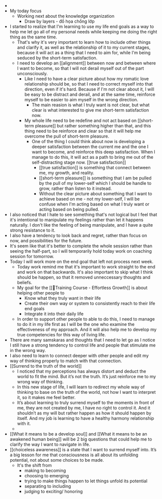 - 
- My today focus
    - Working next about the knowledge organization
        - Draw by layers - đồ họa chồng lớp
- I started to realize that I'm learning to use my life end goals as a way to help me let go all of my personal needs while keeping me doing the right thing as the same time.
    - That's why it's very important to learn how to include other things and clarify it, as well as the relationship of it to my current stages, because it will act as a thing that I need to aim for, while I'm being seduced by the short-term satisfaction.
    - I need to develop an [[alignment]] between now and between where I want to become, so that I will not derail myself out of the part unconsciously.
        - Like I need to have a clear picture about how my romatic love relationship should be, so that I need to correct myself into that direction, even if it's hard. Because if I'm not clear about it, I will be easy to be distract and derail, and at the same time, reinforce myself to be easier to aim myself in the wrong direction.
            - The main reasion is what I truly want is not clear, but what clear is what interested to give me short-term satisfaction now.
        - My whole life need to be redefine and not act based on [[short-term pleasure]] but rather something higher than that, and this thing need to be reinforce and clear so that it will help me overcome the pull of short-term pleasure.
            - One of the thing I could think about now is developing a deeper satisfaction between the current me and the one I want to become, and reinforce this deep satisfaction. When I manage to do this, it will act as a path to bring me out of the self-distracting stage now. [[true satisfaction]]
                - [[true satisfaction]] is something that connect between me, my growth, and reality.
                - [[short-term pleasure]] is something that I am be pulled by the pull of my lower-self which I should be handle to grow, rather than listen to it instead.
                - Without the clear picture about something that I want to achieve based on me - not my lower-self, I will be confuse when I'm acting based on what I truly want or acting based on being pulled.
- I also noticed that I hate to see something that's not logical but I feel that it's intentional to manipulate my feelings rather than let it happens naturally. I don't like the feeling of being manipulate, and I have a quite strong resistance to it.
- I also have a tendency to look back and regret, rather than focus on now, and possibilities for the future.
- It's seem like that it's better to complete the whole session rather than seeing the half-part, so I will temporarily hold today work on coaching session for tomorrow.
- Today I will work more on the end goal that left not process next week.
    - Today work remind me that it's important to work straight to the end and work on that backwards. It's also important to skip what I think should be happen, so that it removed unneccessary thoughts and beliefs.
    - My goal for the [[🌱Training Course - Effortless Growth]] is about helping other people to
        - Know what they truly want in their life
        - Create their own way or system to consistently reach to their life end goals
        - Integrate it into their daily life
    - In order to support other people to able to do this, I need to manage to do it in my life first as I will be the one who examine the effectiveness of my approach. And it will also help me to develop my true competencies for this way of living life.
- There are many samskaras and thoughts that I need to let go as I notice I still have a strong tendency to control life and people that stimulate me in the wrong way.
- I also need to learn to connect deeper with other people and edit my way of thinking properly to match with that connection.
- [[Surrend to the truth of the world]]
    - I noticed that my perceptions has always distort and deduct the world to fit the mind. But it’s not the truth. It’s just reinforce me to my wrong way of thinking.
    - In this new stage of life, I will learn to redirect my whole way of thinking to base on the truth of the world, not how I want to interpret it, so it makes me feel better.
    - It’s about learning to truly surrend myself to the moments in front of me, they are not created by me, I have no right to control it. And it shouldn’t as my will but rather happen as how it should happen by itself. And my job is learning to have a healthy harmony relationship with it.
    - 
- [[What it means to be a develop soul]] and [[What it means to be an awakened human being]] will be 2 big questions that could help me to clarify the way I want to navigate in life.
- [[choiceless awareness]] is a state that I want to surrend myself into. It’s a big lesson for me that consciousness is all about its unfolding potential, not about some choices to be made.
    - It's the shift from 
        - making to becoming
        - choosing to emerging
        - trying to make things happen to let things unfold its potential
        - separating to including
        - judging to exciting/ honoring
